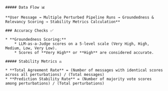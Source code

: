 
    ##### Data Flow 📊

    **User Message → Multiple Perturbed Pipeline Runs → Groundedness & Relevancy Scoring → Stability Metrics Calculation**

    ### Accuracy Checks ✅

    * **Groundedness Scoring:**
        * LLM-as-a-Judge scores on a 5-level scale (Very High, High, Medium, Low, Very Low).
        * Scores of **Very High** or **High** are considered accurate.

    ##### Stability Metrics ⚖️

    * **Total Agreement Rate** = (Number of messages with identical scores across all perturbations) / (Total messages)
    * **Prediction Stability Rate** = (Number of majority vote scores among perturbations) / (Total perturbations)
    